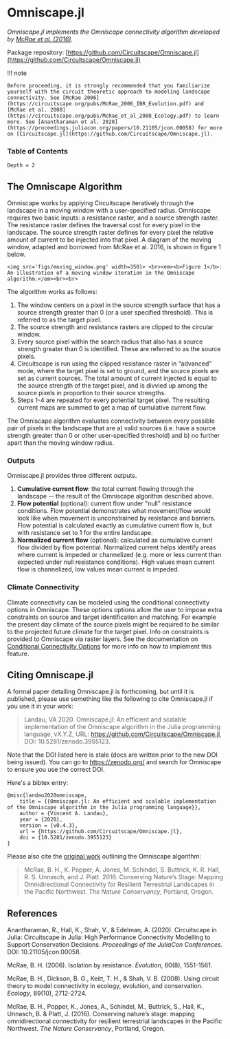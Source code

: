 # Omniscape.jl

*Omniscape.jl implements the Omniscape connectivity algorithm developed by [McRae et al. (2016)](https://www.researchgate.net/publication/304842896_Conserving_Nature's_Stage_Mapping_Omnidirectional_Connectivity_for_Resilient_Terrestrial_Landscapes_in_the_Pacific_Northwest).*

Package repository: [https://github.com/Circuitscape/Omniscape.jl](https://github.com/Circuitscape/Omniscape.jl)

!!! note

    Before proceeding, it is strongly recommended that you familiarize yourself with the circuit theoretic approach to modeling landscape connectivity. See [McRae 2006](https://circuitscape.org/pubs/McRae_2006_IBR_Evolution.pdf) and [McRae et al. 2008](https://circuitscape.org/pubs/McRae_et_al_2008_Ecology.pdf) to learn more. See [Anantharaman et al. 2020](https://proceedings.juliacon.org/papers/10.21105/jcon.00058) for more on [Circuitscape.jl](https://github.com/Circuitscape/Omniscape.jl).

### Table of Contents

```@contents
Depth = 2
```

## The Omniscape Algorithm

Omniscape works by applying Circuitscape iteratively through the landscape in a moving window with a user-specified radius. Omniscape requires two basic inputs: a resistance raster, and a source strength raster. The resistance raster defines the traversal cost for every pixel in the landscape. The source strength raster defines for every pixel the relative amount of current to be injected into that pixel. A diagram of the moving window, adapted and borrowed from McRae et al. 2016, is shown in figure 1 below.

```@raw html
<img src='figs/moving_window.png' width=350)> <br><em><b>Figure 1</b>: An illustration of a moving window iteration in the Omniscape algorithm.</em><br><br>
```

The algorithm works as follows:
1. The window centers on a pixel in the source strength surface that has a source strength greater than 0 (or a user specified threshold). This is referred to as the target pixel.
2. The source strength and resistance rasters are clipped to the circular window.
3. Every source pixel within the search radius that also has a source strength greater than 0 is identified. These are referred to as the source pixels.
4. Circuitscape is run using the clipped resistance raster in “advanced” mode, where the target pixel is set to ground, and the source pixels are set as current sources. The total amount of current injected is equal to the source strength of the target pixel, and is divvied up among the source pixels in proportion to their source strengths.
5. Steps 1-4 are repeated for every potential target pixel. The resulting current maps are summed to get a map of cumulative current flow.

The Omniscape algorithm evaluates connectivity between every possible pair of pixels in the landscape that are a) valid sources (i.e. have a source strength greater than 0 or other user-specified threshold) and b) no further apart than the moving window radius.

### Outputs

Omniscape.jl provides three different outputs.
1. **Cumulative current flow**: the total current flowing through the landscape -- the result of the Omniscape algorithm described above.
2. **Flow potential** (optional): current flow under "null" resistance conditions. Flow potential demonstrates what movement/flow would look like when movement is unconstrained by resistance and barriers. Flow potential is calculated exactly as cumulative current flow is, but with resistance set to 1 for the entire landscape.
3. **Normalized current flow** (optional): calculated as cumulative current flow divided by flow potential. Normalized current helps identify areas where current is impeded or channelized (e.g. more or less current than expected under null resistance conditions). High values mean current flow is channelized, low values mean current is impeded.

### Climate Connectivity

Climate connectivity can be modeled using the conditional connectivity options in Omniscape. These options options allow the user to impose extra constraints on source and target identification and matching. For example the present day climate of the source pixels might be required to be similar to the projected future climate for the target pixel. Info on constraints is provided to Omniscape via raster layers. See the documentation on [Conditional Connectivity Options](@ref) for more info on how to implement this feature.


## Citing Omniscape.jl

A formal paper detailing Omniscape.jl is forthcoming, but until it is published, please use something like the following to cite Omniscape.jl if you use it in your work:
> Landau, VA 2020. Omniscape.jl: An efficient and scalable implementation of the Omniscape algorithm in the Julia programming language, vX.Y.Z, URL: https://github.com/Circuitscape/Omniscape.jl, DOI: 10.5281/zenodo.3955123.

Note that the DOI listed here is stale (docs are written prior to the new DOI being issued). You can go to https://zenodo.org/ and search for Omniscape to ensure you use the correct DOI.

Here's a bibtex entry:
```
@misc{landau2020omniscape,
    title = {{Omniscape.jl: An efficient and scalable implementation of the Omniscape algorithm in the Julia programming language}},
    author = {Vincent A. Landau},
    year = {2020},
    version = {v0.4.3},
    url = {https://github.com/Circuitscape/Omniscape.jl},
    doi = {10.5281/zenodo.3955123}
}
```
Please also cite the [original work](https://www.researchgate.net/publication/304842896_Conserving_Nature's_Stage_Mapping_Omnidirectional_Connectivity_for_Resilient_Terrestrial_Landscapes_in_the_Pacific_Northwest) outlining the Omniscape algorithm:
> McRae, B. H., K. Popper, A. Jones, M. Schindel, S. Buttrick, K. R. Hall, R. S. Unnasch, and J. Platt. 2016. Conserving Nature’s Stage: Mapping Omnidirectional Connectivity for Resilient Terrestrial Landscapes in the Pacific Northwest. *The Nature Conservancy*, Portland, Oregon.

## References

Anantharaman, R., Hall, K., Shah, V., & Edelman, A. (2020). Circuitscape in Julia: Circuitscape in Julia: High Performance Connectivity Modelling to Support Conservation Decisions. *Proceedings of the JuliaCon Conferences*. DOI: 10.21105/jcon.00058.

McRae, B. H. (2006). Isolation by resistance. *Evolution*, 60(8), 1551-1561.

McRae, B. H., Dickson, B. G., Keitt, T. H., & Shah, V. B. (2008). Using circuit theory to model connectivity in ecology, evolution, and conservation. *Ecology*, 89(10), 2712-2724.

McRae, B. H., Popper, K., Jones, A., Schindel, M., Buttrick, S., Hall, K., Unnasch, B. & Platt, J. (2016). Conserving nature’s stage: mapping omnidirectional connectivity for resilient terrestrial landscapes in the Pacific Northwest. *The Nature Conservancy*, Portland, Oregon.


